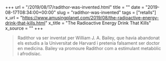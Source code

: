 +++
url = "/2019/08/17/radithor-was-invented.html"
title = ""
date = "2019-08-17T08:34:00+00:00"
slug = "radithor-was-invented"
tags = ["retalls"]
x_url = "https://www.amusingplanet.com/2019/08/the-radioactive-energy-drink-that-kills.html"
x_title = "The Radioactive Energy Drink That Kills"
x_source = ""
+++

> Radithor va ser inventat per William J. A. Bailey, que havia abandonat els estudis a la Universitat de Harvard i pretenia falsament ser doctor en medicina. Bailey va promoure Radithor com a estimulant metabòlic i afrodisíac.
